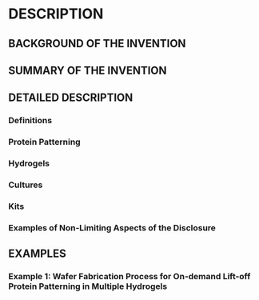 # DESCRIPTION

## BACKGROUND OF THE INVENTION

## SUMMARY OF THE INVENTION

## DETAILED DESCRIPTION

### Definitions

### Protein Patterning

### Hydrogels

### Cultures

### Kits

### Examples of Non-Limiting Aspects of the Disclosure

## EXAMPLES

### Example 1: Wafer Fabrication Process for On-demand Lift-off Protein Patterning in Multiple Hydrogels

